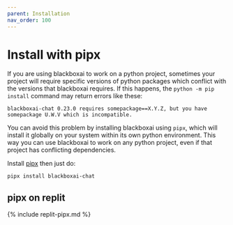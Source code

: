 ```yaml
---
parent: Installation
nav_order: 100
---
```


# Install with pipx

If you are using blackboxai to work on a python project, sometimes your project will require
specific versions of python packages which conflict with the versions that blackboxai
requires.
If this happens, the `python -m pip install` command may return errors like these:

```
blackboxai-chat 0.23.0 requires somepackage==X.Y.Z, but you have somepackage U.W.V which is incompatible.
```

You can avoid this problem by installing blackboxai using `pipx`,
which will install it globally on your system
within its own python environment.
This way you can use blackboxai to work on any python project,
even if that project has conflicting dependencies.

Install [pipx](https://pipx.pypa.io/stable/) then just do:

```
pipx install blackboxai-chat
```


## pipx on replit

{% include replit-pipx.md %}


